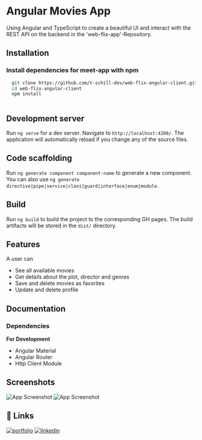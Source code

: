 
# Angular Movies App

Using Angular and TypeScript to create a beautiful UI and interact with the REST API  on the backend in the 'web-flix-app'-Repository.


## Installation

### Install dependencies for meet-app with npm

```bash
  git clone https://github.com/t-schill-dev/web-flix-angular-client.git
  cd web-flix-angular-client
  npm install
  
```

## Development server

Run `ng serve` for a dev server. Navigate to `http://localhost:4200/`. The application will automatically reload if you change any of the source files.

## Code scaffolding

Run `ng generate component component-name` to generate a new component. You can also use `ng generate directive|pipe|service|class|guard|interface|enum|module`.

## Build

Run `ng build` to build the project to the corresponding GH pages. The build artifacts will be stored in the `dist/` directory.

## Features

A user can 
- See all available movies
- Get details about the plot, director and genres
- Save and delete movies as favorites
- Update and delete profile


## Documentation

### Dependencies
**For Development**
- Angular Material
- Angular Router
- Http Client Module

## Screenshots

![App Screenshot](https://freeimage.host/i/screenshot-2022-08-10-191754.U4O9bS)
![App Screenshot](https://freeimage.host/i/screenshot-2022-08-10-191828.U4OJz7)


## 🔗 Links
[![portfolio](https://img.shields.io/badge/my_portfolio-000?style=for-the-badge&logo=ko-fi&logoColor=white)](http://timon-schill.atwebpages.com/)
[![linkedin](https://img.shields.io/badge/linkedin-0A66C2?style=for-the-badge&logo=linkedin&logoColor=white)](https://www.linkedin.com/in/timon-schill/)







